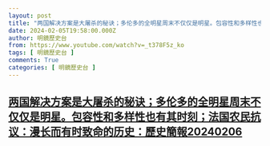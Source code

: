 ```yaml
---
layout: post
title: "两国解决方案是大屠杀的秘诀；多伦多的全明星周末不仅仅是明星。包容性和多样性也有其时刻；法国农民抗议：漫长而有时致命的历史：歷史簡報20240206"
date: 2024-02-05T19:58:00.000Z
author: 明鏡歷史台
from: https://www.youtube.com/watch?v=_t378F5z_ko
tags: [ 明鏡歷史台 ]
comments: True
categories: [ 明鏡歷史台 ]
---
```

<!--1707163080000-->
[两国解决方案是大屠杀的秘诀；多伦多的全明星周末不仅仅是明星。包容性和多样性也有其时刻；法国农民抗议：漫长而有时致命的历史：歷史簡報20240206](https://www.youtube.com/watch?v=_t378F5z_ko)
------

<div>

</div>
